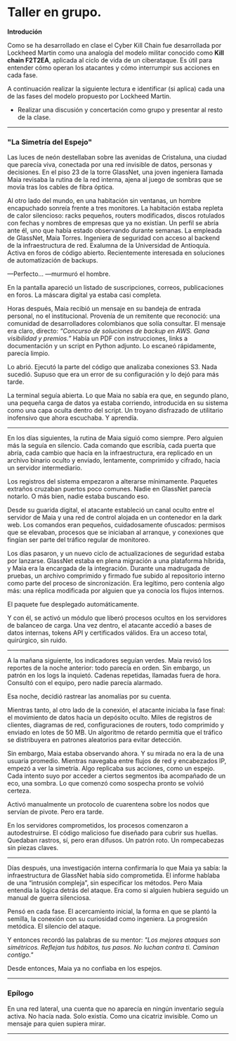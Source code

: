 # Taller en grupo.

**Introdución**

Como se ha desarrollado en clase el Cyber Kill Chain fue desarrollada por Lockheed Martin como una analogía del modelo militar conocido como **Kill chain  F2T2EA**, aplicada al ciclo de vida de un ciberataque. Es útil para entender cómo operan los atacantes y cómo interrumpir sus acciones en cada fase.

A continuación realizar la siguiente lectura e identificar (si aplica) cada una de las fases del modelo propuesto por Lockheed Martin.

- Realizar una discusión y concertación como grupo y presentar al resto de la clase.

---

### **"La Simetría del Espejo"**

Las luces de neón destellaban sobre las avenidas de Cristaluna, una ciudad que parecía viva, conectada por una red invisible de datos, personas y decisiones. En el piso 23 de la torre GlassNet, una joven ingeniera llamada Maia revisaba la rutina de la red interna, ajena al juego de sombras que se movía tras los cables de fibra óptica.

Al otro lado del mundo, en una habitación sin ventanas, un hombre encapuchado sonreía frente a tres monitores. La habitación estaba repleta de calor silencioso: racks pequeños, routers modificados, discos rotulados con fechas y nombres de empresas que ya no existían. Un perfil se abría ante él, uno que había estado observando durante semanas. La empleada de GlassNet, Maia Torres. Ingeniera de seguridad con acceso al backend de la infraestructura de red. Exalumna de la Universidad de Antioquía. Activa en foros de código abierto. Recientemente interesada en soluciones de automatización de backups.

—Perfecto... —murmuró el hombre.

En la pantalla apareció un listado de suscripciones, correos, publicaciones en foros. La máscara digital ya estaba casi completa.

Horas después, Maia recibió un mensaje en su bandeja de entrada personal, no el institucional. Provenía de un remitente que reconoció: una comunidad de desarrolladores colombianos que solía consultar. El mensaje era claro, directo: *“Concurso de soluciones de backup en AWS. Gana visibilidad y premios.”* Había un PDF con instrucciones, links a documentación y un script en Python adjunto. Lo escaneó rápidamente, parecía limpio.

Lo abrió. Ejecutó la parte del código que analizaba conexiones S3. Nada sucedió. Supuso que era un error de su configuración y lo dejó para más tarde.

La terminal seguía abierta. Lo que Maia no sabía era que, en segundo plano, una pequeña carga de datos ya estaba corriendo, introducida en su sistema como una capa oculta dentro del script. Un troyano disfrazado de utilitario inofensivo que ahora escuchaba. Y aprendía.

---

En los días siguientes, la rutina de Maia siguió como siempre. Pero alguien más la seguía en silencio. Cada comando que escribía, cada puerta que abría, cada cambio que hacía en la infraestructura, era replicado en un archivo binario oculto y enviado, lentamente, comprimido y cifrado, hacia un servidor intermediario.

Los registros del sistema empezaron a alterarse mínimamente. Paquetes extraños cruzaban puertos poco comunes. Nadie en GlassNet parecía notarlo. O más bien, nadie estaba buscando eso.

Desde su guarida digital, el atacante estableció un canal oculto entre el servidor de Maia y una red de control alojada en un contenedor en la dark web. Los comandos eran pequeños, cuidadosamente ofuscados: permisos que se elevaban, procesos que se iniciaban al arranque, y conexiones que fingían ser parte del tráfico regular de monitoreo.

Los días pasaron, y un nuevo ciclo de actualizaciones de seguridad estaba por lanzarse. GlassNet estaba en plena migración a una plataforma híbrida, y Maia era la encargada de la integración. Durante una madrugada de pruebas, un archivo comprimido y firmado fue subido al repositorio interno como parte del proceso de sincronización. Era legítimo, pero contenía algo más: una réplica modificada por alguien que ya conocía los flujos internos.

El paquete fue desplegado automáticamente.

Y con él, se activó un módulo que liberó procesos ocultos en los servidores de balanceo de carga. Una vez dentro, el atacante accedió a bases de datos internas, tokens API y certificados válidos. Era un acceso total, quirúrgico, sin ruido.

---

A la mañana siguiente, los indicadores seguían verdes. Maia revisó los reportes de la noche anterior: todo parecía en orden. Sin embargo, un patrón en los logs la inquietó. Cadenas repetidas, llamadas fuera de hora. Consultó con el equipo, pero nadie parecía alarmado.

Esa noche, decidió rastrear las anomalías por su cuenta.

Mientras tanto, al otro lado de la conexión, el atacante iniciaba la fase final: el movimiento de datos hacia un depósito oculto. Miles de registros de clientes, diagramas de red, configuraciones de routers, todo comprimido y enviado en lotes de 50 MB. Un algoritmo de retardo permitía que el tráfico se distribuyera en patrones aleatorios para evitar detección.

Sin embargo, Maia estaba observando ahora. Y su mirada no era la de una usuaria promedio. Mientras navegaba entre flujos de red y encabezados IP, empezó a ver la simetría. Algo replicaba sus acciones, como un espejo. Cada intento suyo por acceder a ciertos segmentos iba acompañado de un eco, una sombra. Lo que comenzó como sospecha pronto se volvió certeza.

Activó manualmente un protocolo de cuarentena sobre los nodos que servían de pivote. Pero era tarde.

En los servidores comprometidos, los procesos comenzaron a autodestruirse. El código malicioso fue diseñado para cubrir sus huellas. Quedaban rastros, sí, pero eran difusos. Un patrón roto. Un rompecabezas sin piezas claves.

---

Días después, una investigación interna confirmaría lo que Maia ya sabía: la infraestructura de GlassNet había sido comprometida. El informe hablaba de una “intrusión compleja”, sin especificar los métodos. Pero Maia entendía la lógica detrás del ataque. Era como si alguien hubiera seguido un manual de guerra silenciosa.

Pensó en cada fase. El acercamiento inicial, la forma en que se plantó la semilla, la conexión con su curiosidad como ingeniera. La progresión metódica. El silencio del ataque.

Y entonces recordó las palabras de su mentor: *"Los mejores ataques son simétricos. Reflejan tus hábitos, tus pasos. No luchan contra ti. Caminan contigo."*

Desde entonces, Maia ya no confiaba en los espejos.

---

### Epílogo

En una red lateral, una cuenta que no aparecía en ningún inventario seguía activa. No hacía nada. Solo existía. Como una cicatriz invisible. Como un mensaje para quien supiera mirar.

---
